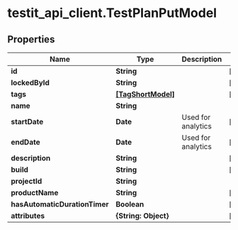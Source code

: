 # testit_api_client.TestPlanPutModel

## Properties

Name | Type | Description | Notes
------------ | ------------- | ------------- | -------------
**id** | **String** |  | [optional] 
**lockedById** | **String** |  | [optional] 
**tags** | [**[TagShortModel]**](TagShortModel.md) |  | [optional] 
**name** | **String** |  | 
**startDate** | **Date** | Used for analytics | [optional] 
**endDate** | **Date** | Used for analytics | [optional] 
**description** | **String** |  | [optional] 
**build** | **String** |  | [optional] 
**projectId** | **String** |  | 
**productName** | **String** |  | [optional] 
**hasAutomaticDurationTimer** | **Boolean** |  | [optional] 
**attributes** | **{String: Object}** |  | [optional] 



